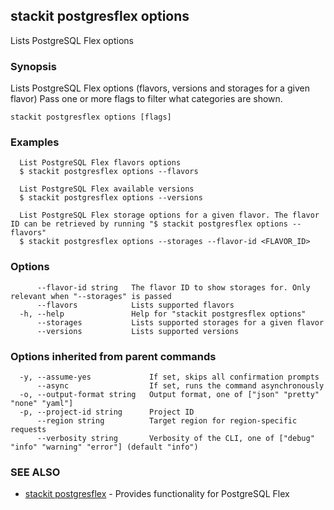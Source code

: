 ## stackit postgresflex options

Lists PostgreSQL Flex options

### Synopsis

Lists PostgreSQL Flex options (flavors, versions and storages for a given flavor)
Pass one or more flags to filter what categories are shown.

```
stackit postgresflex options [flags]
```

### Examples

```
  List PostgreSQL Flex flavors options
  $ stackit postgresflex options --flavors

  List PostgreSQL Flex available versions
  $ stackit postgresflex options --versions

  List PostgreSQL Flex storage options for a given flavor. The flavor ID can be retrieved by running "$ stackit postgresflex options --flavors"
  $ stackit postgresflex options --storages --flavor-id <FLAVOR_ID>
```

### Options

```
      --flavor-id string   The flavor ID to show storages for. Only relevant when "--storages" is passed
      --flavors            Lists supported flavors
  -h, --help               Help for "stackit postgresflex options"
      --storages           Lists supported storages for a given flavor
      --versions           Lists supported versions
```

### Options inherited from parent commands

```
  -y, --assume-yes             If set, skips all confirmation prompts
      --async                  If set, runs the command asynchronously
  -o, --output-format string   Output format, one of ["json" "pretty" "none" "yaml"]
  -p, --project-id string      Project ID
      --region string          Target region for region-specific requests
      --verbosity string       Verbosity of the CLI, one of ["debug" "info" "warning" "error"] (default "info")
```

### SEE ALSO

* [stackit postgresflex](./stackit_postgresflex.md)	 - Provides functionality for PostgreSQL Flex

